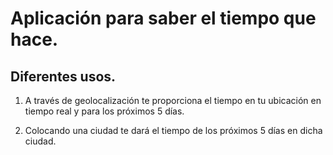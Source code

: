 # Aplicación para saber el tiempo que hace.

## Diferentes usos.

1. A través de geolocalización te proporciona el tiempo en tu ubicación en tiempo real y para los próximos 5 días.

2. Colocando una ciudad te dará el tiempo de los próximos 5 días en dicha ciudad.
